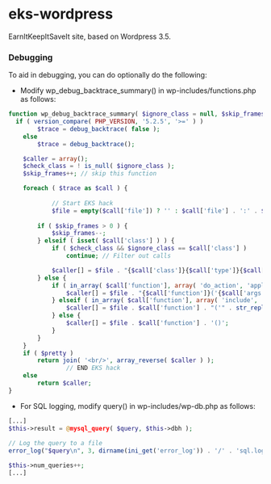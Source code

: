 eks-wordpress
=============

EarnItKeepItSaveIt site, based on Wordpress 3.5.

### Debugging

To aid in debugging, you can do optionally do the following:

* Modify wp_debug_backtrace_summary() in wp-includes/functions.php as follows:

```php
function wp_debug_backtrace_summary( $ignore_class = null, $skip_frames = 0, $pretty = true ) {
  if ( version_compare( PHP_VERSION, '5.2.5', '>=' ) )
		$trace = debug_backtrace( false );
	else
		$trace = debug_backtrace();

	$caller = array();
	$check_class = ! is_null( $ignore_class );
	$skip_frames++; // skip this function

	foreach ( $trace as $call ) {
            
            // Start EKS hack 
            $file = empty($call['file']) ? '' : $call['file'] . ':' . $call['line'] . " ";       
            
		if ( $skip_frames > 0 ) {
			$skip_frames--;
		} elseif ( isset( $call['class'] ) ) {
			if ( $check_class && $ignore_class == $call['class'] )
				continue; // Filter out calls

			$caller[] = $file . "{$call['class']}{$call['type']}{$call['function']}";
		} else {
			if ( in_array( $call['function'], array( 'do_action', 'apply_filters' ) ) ) {
				$caller[] = $file . "{$call['function']}('{$call['args'][0]}')";
			} elseif ( in_array( $call['function'], array( 'include', 'include_once', 'require', 'require_once' ) ) ) {
				$caller[] = $file . $call['function'] . "('" . str_replace( array( WP_CONTENT_DIR, ABSPATH ) , '', $call['args'][0] ) . "')";
			} else {
				$caller[] = $file . $call['function'] . '()';
			}
		}
	}
	if ( $pretty )
		return join( '<br/>', array_reverse( $caller ) );
                // END EKS hack
	else
		return $caller;
}
```

* For SQL logging, modify query() in wp-includes/wp-db.php as follows:

```php
[...]
$this->result = @mysql_query( $query, $this->dbh );
                
// Log the query to a file
error_log("$query\n", 3, dirname(ini_get('error_log')) . '/' . 'sql.log');

$this->num_queries++;
[...]
```
